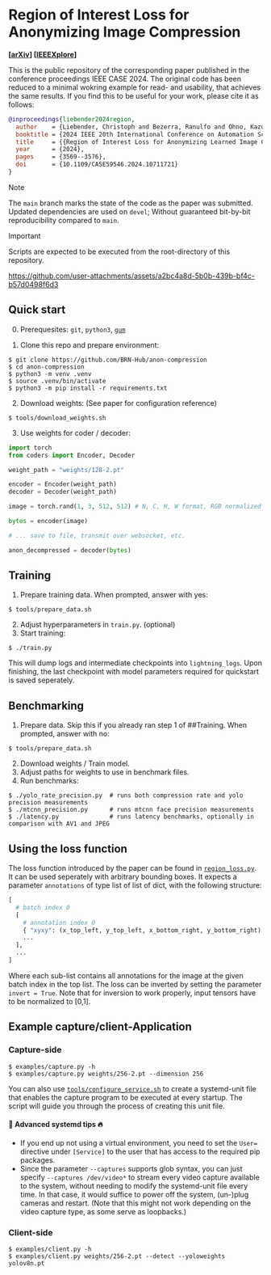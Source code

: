 # Region of Interest Loss for Anonymizing Image Compression

**[[arXiv](https://arxiv.org/abs/2406.05726#)] [[IEEEXplore](https://ieeexplore.ieee.org/document/10711721)]**

This is the public repository of the corresponding paper published in the conference proceedings IEEE CASE 2024.
The original code has been reduced to a minimal wokring example for read- and usability, that achieves the same results.
If you find this to be useful for your work, please cite it as follows:

```bibtex
@inproceedings{liebender2024region,
  author    = {Liebender, Christoph and Bezerra, Ranulfo and Ohno, Kazunori and Tadokoro, Satoshi},
  booktitle = {2024 IEEE 20th International Conference on Automation Science and Engineering (CASE)}, 
  title     = {{Region of Interest Loss for Anonymizing Learned Image Compression}}, 
  year      = {2024},
  pages     = {3569--3576},
  doi       = {10.1109/CASE59546.2024.10711721}
}
```

> [!NOTE]
> The `main` branch marks the state of the code as the paper was submitted.
> Updated dependencies are used on `devel`; Without guaranteed bit-by-bit reproducibility compared to `main`.

> [!IMPORTANT]
> Scripts are expected to be executed from the root-directory of this repository.

https://github.com/user-attachments/assets/a2bc4a8d-5b0b-439b-bf4c-b57d0498f6d3

## Quick start

0. Prerequesites: `git`, `python3`, [`gum`](https://github.com/charmbracelet/gum)

1. Clone this repo and prepare environment:
```console
$ git clone https://github.com/BRN-Hub/anon-compression
$ cd anon-compression
$ python3 -m venv .venv
$ source .venv/bin/activate
$ python3 -m pip install -r requirements.txt
```
2. Download weights: (See paper for configuration reference)
```console
$ tools/download_weights.sh
```
3. Use weights for coder / decoder:
```python
import torch
from coders import Encoder, Decoder

weight_path = "weights/128-2.pt"

encoder = Encoder(weight_path)
decoder = Decoder(weight_path)

image = torch.rand(1, 3, 512, 512) # N, C, H, W format, RGB normalized to [0,1]

bytes = encoder(image)

# ... save to file, transmit over websocket, etc.

anon_decompressed = decoder(bytes)

```

## Training
1. Prepare training data. When prompted, answer with yes:
```console
$ tools/prepare_data.sh
```
2. Adjust hyperparameters in `train.py`. (optional)
3. Start training:
```console
$ ./train.py
```
This will dump logs and intermediate checkpoints into `lightning_logs`.
Upon finishing, the last checkpoint with model parameters required for quickstart is saved seperately.

## Benchmarking
1. Prepare data. Skip this if you already ran step 1 of ##Training. When prompted, answer with no:
```console
$ tools/prepare_data.sh
```
2. Download weights / Train model.
3. Adjust paths for weights to use in benchmark files.
4. Run benchmarks:
```console
$ ./yolo_rate_precision.py  # runs both compression rate and yolo precision measurements
$ ./mtcnn_precision.py      # runs mtcnn face precision measurements
$ ./latency.py              # runs latency benchmarks, optionally in comparison with AV1 and JPEG
```

## Using the loss function
The loss function introduced by the paper can be found in [`region_loss.py`](/region_loss.py).
It can be used seperately with arbitrary bounding boxes.
It expects a parameter `annotations` of type list of list of dict, with the following structure:
```python
[
  # batch index 0
  [
    # annotation index 0
    { "xyxy": (x_top_left, y_top_left, x_bottom_right, y_bottom_right) }, # absolute values
    ...
  ],
  ...
]
```
Where each sub-list contains all annotations for the image at the given batch index in the top list.
The loss can be inverted by setting the parameter `invert = True`.
Note that for inversion to work properly, input tensors have to be normalized to [0,1].

## Example capture/client-Application

### Capture-side
```console
$ examples/capture.py -h
$ examples/capture.py weights/256-2.pt --dimension 256
```
You can also use [`tools/configure_service.sh`](/tools/configure_service.sh) to create a systemd-unit file that enables the capture program to be executed at every startup.
The script will guide you through the process of creating this unit file.
#### 🤯 Advanced systemd tips 🔥
- If you end up not using a virtual environment, you need to set the `User=` directive under `[Service]` to the user that has access to the required pip packages.
- Since the parameter `--captures` supports glob syntax, you can just specify `--captures /dev/video*` to stream every video capture available to the system, without needing to modify the systemd-unit file every time. In that case, it would suffice to power off the system, (un-)plug cameras and restart. (Note that this might not work depending on the video capture type, as some serve as loopbacks.)
### Client-side
```console
$ examples/client.py -h
$ examples/client.py weights/256-2.pt --detect --yoloweights yolov8n.pt
```

